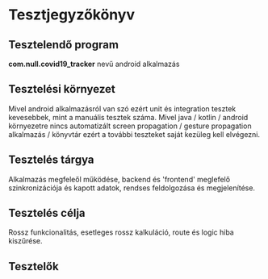 # Tesztjegyzőkönyv

Tesztelendő program
-------------------
**com.null.covid19_tracker** nevű android alkalmazás

Tesztelési környezet
--------------------

Mivel android alkalmazásról van szó ezért unit és integration tesztek kevesebbek, mint a manuális tesztek száma. Mivel java / kotlin / android környezetre nincs automatizált screen propagation / gesture propagation alkalmazás / könyvtár ezért a további teszteket saját kezüleg kell elvégezni.


Tesztelés tárgya
----------------

Alkalmazás megfeleől működése, backend és 'frontend' meglefelő szinkronizációja és kapott adatok, rendses feldolgozása és megjelenítése.

Tesztelés célja
---------------

Rossz funkcionalitás, esetleges rossz kalkuláció, route és logic hiba kiszűrése.


Tesztelők
---------